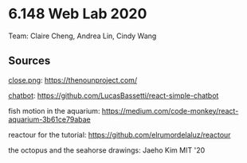 # 6.148 Web Lab 2020
Team: Claire Cheng, Andrea Lin, Cindy Wang

## Sources

[close.png](client/src/components/data/close.png): https://thenounproject.com/

[chatbot](client/src/third_party/chatbot): https://github.com/LucasBassetti/react-simple-chatbot

fish motion in the aquarium: https://medium.com/code-monkey/react-aquarium-3b61ce79abae

reactour for the tutorial: https://github.com/elrumordelaluz/reactour

the octopus and the seahorse drawings: Jaeho Kim MIT '20
